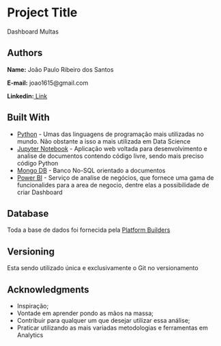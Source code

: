 <h1>Project Title</h1>
<p>Dashboard Multas</p>

<h2>Authors</h2>
<p><b>Name:</b> João Paulo Ribeiro dos Santos</p>
<p><b>E-mail:</b> joao1615@gmail.com</p>
<p><b>Linkedin:</b><a href = 'https://www.linkedin.com/in/joão-paulo-ribeiro-dos-santos-7716499b'> Link</a></p>

<h2>Built With</h2>
<ul>
	<li><a href = "https://www.python.org/">Python</a> - Umas das linguagens de programação mais utilizadas no mundo. Não obstante a isso a mais utilizada em Data Science</li>
	<li><a href = "https://jupyter.org/">Jupyter Notebook</a> - Aplicação web voltada para desenvolvimento e analise de documentos contendo código livre, sendo mais preciso código Python</li>
	<li><a href = "https://www.mongodb.com/">Mongo DB</a> - Banco No-SQL orientado a documentos</li>
	<li><a href = "https://powerbi.microsoft.com/pt-br/">Power BI</a> - Serviço de analise de negócios, que fornece uma gama de funcionalides para a area de negocio, dentre elas a possibilidade de criar Dashboard</li>
</ul>

<h2>Database</h2>
<p>Toda a base de dados foi fornecida pela <a href = "https://platformbuilders.io/">Platform Builders</a></p>

<h2>Versioning</h2>
<p>Esta sendo utilizado única e exclusivamente o Git no versionamento</p>


<h2>Acknowledgments</h2>
<ul>
	<li>Inspiração;</li>
	<li>Vontade em aprender pondo as mãos na massa;</li>
	<li>Contribuir para qualquer um que desejar utilizar essa análise;</li>
	<li>Praticar utilizando as mais variadas metodologias e ferramentas em Analytics</li>
</ul>

